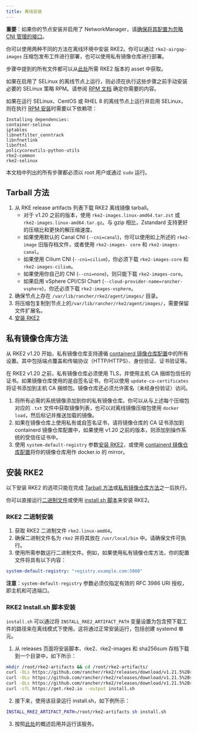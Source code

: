 ```yaml
---
title: 离线安装
---
```


**重要**：如果你的节点安装并启用了 NetworkManager，请[确保将其配置为忽略 CNI 管理的接口](../known_issues.md#networkmanager)。

你可以使用两种不同的方法在离线环境中安装 RKE2。你可以通过 `rke2-airgap-images` 压缩包发布工件进行部署，也可以使用私有镜像仓库进行部署。

步骤中提到的所有文件都可以从[此处](https://github.com/rancher/rke2/releases)所需 RKE2 版本的 asset 中获取。

如果在启用了 SELinux 的离线节点上运行，则必须在执行这些步骤之前手动安装必要的 SELinux 策略 RPM。请参阅 [RPM 文档](../install/methods.md#rpm) 确定你需要的内容。

如果在运行 SELinux、CentOS 或 RHEL 8 的离线节点上运行并启用 SELinux，则在执行 [RPM 安装](../install/methods.md#rpm)时需要以下依赖项：

    Installing dependencies:
    container-selinux
    iptables
    libnetfilter_conntrack
    libnfnetlink
    libnftnl
    policycoreutils-python-utils
    rke2-common
    rke2-selinux

本文档中列出的所有步骤都必须以 root 用户或通过 `sudo` 运行。

## Tarball 方法

1. 从 RKE release artifacts 列表下载 RKE2 离线镜像 tarball。
   * 对于 v1.20 之前的版本，使用 `rke2-images.linux-amd64.tar.zst` 或 `rke2-images.linux-amd64.tar.gz`。与 gzip 相比，Zstandard 支持更好的压缩比和更快的解压缩速度。
   * 如果使用默认的 Canal CNI (`--cni=canal`)，你可以使用如上所述的 `rke2-image` 旧版存档文件，或者使用 `rke2-images- core` 和 `rke2-images-canal`。
   * 如果使用 Cilium CNI (`--cni=cilium`)，你必须下载 `rke2-images-core` 和 `rke2-images-cilium`。
   * 如果使用你自己的 CNI (`--cni=none`)，则只能下载 `rke2-images-core`。
   * 如果启用 vSphere CPI/CSI Chart (`--cloud-provider-name=rancher-vsphere`)，你还必须下载 `rke2-images-vsphere`。
2. 确保节点上存在 `/var/lib/rancher/rke2/agent/images/` 目录。
3. 将压缩包复制到节点上的`/var/lib/rancher/rke2/agent/images/`，需要保留文件扩展名。
4. [安装 RKE2](#安装-rke2)

## 私有镜像仓库方法
从 RKE2 v1.20 开始，私有镜像仓库支持遵循 [containerd 镜像仓库配置](containerd_registry_configuration.md)中的所有设置。其中包括端点覆盖和传输协议（HTTP/HTTPS）、身份验证、证书验证等。

在 RKE2 v1.20 之前，私有镜像仓库必须使用 TLS，并使用主机 CA 捆绑包信任的证书。如果镜像仓库使用的是自签名证书，你可以使用 `update-ca-certificates` 将证书添加到主机 CA 捆绑包。镜像仓库还必须允许匿名（未经身份验证）访问。

1. 将所有必需的系统镜像添加到你的私有镜像仓库。你可以从与上述每个压缩包对应的 `.txt` 文件中获取镜像列表，也可以对离线镜像压缩包使用 `docker load`，然后标记并推送加载的镜像。
2. 如果在镜像仓库上使用私有或自签名证书，请将镜像仓库的 CA 证书添加到 containerd 镜像仓库配置中，如果使用 v1.20 之前的版本，则添加到操作系统的受信任证书中。
3. 使用 `system-default-registry` 参数[安装 RKE2](#安装-rke2)，或使用 [containerd 镜像仓库配置](containerd_registry_configuration.md)将你的镜像仓库用作 docker.io 的 mirror。

## 安装 RKE2
以下安装 RKE2 的选项只能在完成 [Tarball 方法](#tarball-方法)或[私有镜像仓库方法](#私有镜像仓库方法)之一后执行。

你可以直接运行[二进制文件](#rke2-二进制安装)或使用 [install.sh 脚本](#rke2-installsh-脚本安装)来安装 RKE2。

### RKE2 二进制安装

1. 获取 RKE2 二进制文件 `rke2.linux-amd64`。
2. 确保二进制文件名为 `rke2` 并将其放在 `/usr/local/bin` 中。请确保文件可执行。
3. 使用所需参数运行二进制文件。例如，如果使用私有镜像仓库方法，你的配置文件将具有以下内容：

```yaml
system-default-registry: "registry.example.com:5000"
```

**注意**：`system-default-registry` 参数必须仅指定有效的 RFC 3986 URI 授权，即主机和可选端口。

### RKE2 Install.sh 脚本安装

`install.sh` 可以通过将 `INSTALL_RKE2_ARTIFACT_PATH` 变量设置为包含预下载工件的路径来在离线模式下使用。这将通过正常安装运行，包括创建 systemd 单元。

1. 从 releases 页面将安装脚本、rke2、rke2-images 和 sha256sum 存档下载到一个目录中，如下所示：
```bash
mkdir /root/rke2-artifacts && cd /root/rke2-artifacts/
curl -OLs https://github.com/rancher/rke2/releases/download/v1.21.5%2Brke2r2/rke2-images.linux-amd64.tar.zst
curl -OLs https://github.com/rancher/rke2/releases/download/v1.21.5%2Brke2r2/rke2.linux-amd64.tar.gz
curl -OLs https://github.com/rancher/rke2/releases/download/v1.21.5%2Brke2r2/sha256sum-amd64.txt
curl -sfL https://get.rke2.io --output install.sh
```
2. 接下来，使用该目录运行 install.sh，如下例所示：
```bash
INSTALL_RKE2_ARTIFACT_PATH=/root/rke2-artifacts sh install.sh
```
3. 按照[此处](quickstart.md#2-启用-rke2-server-服务)的概述启用并运行该服务。

